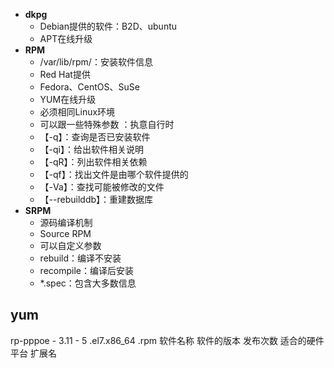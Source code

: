 - **dkpg**
	- Debian提供的软件：B2D、ubuntu
	- APT在线升级
- **RPM**
	- /var/lib/rpm/：安装软件信息
	- Red Hat提供
	- Fedora、CentOS、SuSe
	- YUM在线升级
	- 必须相同Linux环境
	- 可以跟一些特殊参数 ：执意自行时
	- 【-q】：查询是否已安装软件
	- 【-qi】：给出软件相关说明
	- 【-qR】：列出软件相关依赖
	- 【-qf】：找出文件是由哪个软件提供的
	- 【-Va】：查找可能被修改的文件
	- 【--rebuilddb】：重建数据库
- **SRPM**
	- 源码编译机制
	- Source RPM
	- 可以自定义参数
	- rebuild：编译不安装
	- recompile：编译后安装
	- *.spec：包含大多数信息

## yum




rp-pppoe -        3.11   -            5            .el7.x86_64        .rpm
软件名称      软件的版本  发布次数    适合的硬件平台  扩展名
<!--stackedit_data:
eyJoaXN0b3J5IjpbLTIwNjc2ODE1MiwyMTMwNjU2NDE0LDIzMz
Q1OTQxOCwzOTk2NzA3MTEsLTEyNjYyMzkyNyw3NDY2ODE3MDUs
LTQ2NzAwODI5OSwyMDAxMDkxMzEwLC0yMDg4NzQ2NjEyXX0=
-->